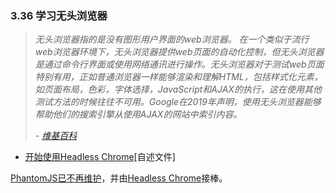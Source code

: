 <!-- 3.36 - Learn Headless Browsers -->
### 3.36 学习无头浏览器
<!-- A headless browser is a web browser without a graphical user interface. -->

<!-- Headless browsers provide automated control of a web page in an environment similar to popular web browsers, but are executed via a command line interface or using network communication. They are particularly useful for testing web pages as they are able to render and understand HTML the same way a browser would, including styling elements such as page layout, color, font selection and execution of JavaScript and AJAX which are usually not available when using other testing methods. Google stated in 2009 that using a headless browser could help their search engine index content from websites that use AJAX. -->

<!-- — Wikipedia -->

> *无头浏览器指的是没有图形用户界面的web浏览器。
> 在一个类似于流行web浏览器环境下，无头浏览器提供web页面的自动化控制，但无头浏览器是通过命令行界面或使用网络通讯进行操作。无头浏览器对于测试web页面特别有用，正如普通浏览器一样能够渲染和理解HTML，包括样式化元素，如页面布局，色彩，字体选择，JavaScript和AJAX的执行，这在使用其他测试方法的时候往往不可用。Google在2019年声明，使用无头浏览器能够帮助他们的搜索引擎从使用AJAX的网站中索引内容。*
>
> *- [维基百科](https://en.wikipedia.org/wiki/Headless_browser)*

<!-- Getting Started with Headless Chrome [readme] -->
- [开始使用Headless Chrome](https://developers.google.com/web/updates/2017/04/headless-chrome)[自述文件]
<!-- PhantomJS is no longer maintained, Headless Chrome steps in. -->
[PhantomJS已不再维护](https://www.infoq.com/news/2017/04/Phantomjs-future-uncertain)，并由[Headless Chrome](https://chromium.googlesource.com/chromium/src/+/lkgr/headless/README.md)接棒。